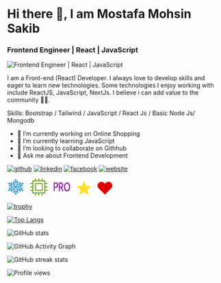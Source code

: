 # Hi there 👋, I am Mostafa Mohsin Sakib
### Frontend Engineer | React | JavaScript
![Frontend Engineer | React | JavaScript](https://i.ibb.co/GH7HQJF/Navy-Blue-Geometric-Technology-Linked-In-Banner.png)

I am a Front-end (React) Developer. I always love to develop skills and eager to learn new technologies. Some technologies I enjoy working with include ReactJS, JavaScript, NextJs. I believe i can add value to the community 🧑‍💻.

Skills: Bootstrap / Tailwind / JavaScript / React Js / Basic Node Js/ Mongodb

- 🔭 I’m currently working on Online Shopping 
- 🌱 I’m currently learning JavaScript 
- 👯 I’m looking to collaborate on Githhub 
- 💬 Ask me about Frontend Development 


[<img src='https://cdn.jsdelivr.net/npm/simple-icons@3.0.1/icons/github.svg' alt='github' height='40'>](https://github.com/https://github.com/sakib1100)  [<img src='https://cdn.jsdelivr.net/npm/simple-icons@3.0.1/icons/linkedin.svg' alt='linkedin' height='40'>](https://www.linkedin.com/in/https://www.linkedin.com/in/mostafamohsin//)  [<img src='https://cdn.jsdelivr.net/npm/simple-icons@3.0.1/icons/facebook.svg' alt='facebook' height='40'>](https://www.facebook.com/https://www.facebook.com/mostafa.mohsin.5473)  [<img src='https://cdn.jsdelivr.net/npm/simple-icons@3.0.1/icons/icloud.svg' alt='website' height='40'>](https://mostafamohsin.netlify.app/)  

<a href='https://archiveprogram.github.com/'><img src='https://raw.githubusercontent.com/acervenky/animated-github-badges/master/assets/acbadge.gif' width='40' height='40'></a> <a href='https://docs.github.com/en/developers'><img src='https://raw.githubusercontent.com/acervenky/animated-github-badges/master/assets/devbadge.gif' width='40' height='40'></a> <a href='https://github.com/pricing'><img src='https://raw.githubusercontent.com/acervenky/animated-github-badges/master/assets/pro.gif' width='40' height='40'></a> <a href='https://stars.github.com/'><img src='https://raw.githubusercontent.com/acervenky/animated-github-badges/master/assets/starbadge.gif' width='35' height='35'></a> <a href='https://docs.github.com/en/github/supporting-the-open-source-community-with-github-sponsors'><img src='https://raw.githubusercontent.com/acervenky/animated-github-badges/master/assets/sponsorbadge.gif' width='35' height='35'></a> 

[![trophy](https://github-profile-trophy.vercel.app/?username=https://github.com/sakib1100)](https://github.com/ryo-ma/github-profile-trophy)

[![Top Langs](https://github-readme-stats.vercel.app/api/top-langs/?username=https://github.com/sakib1100)](https://github.com/anuraghazra/github-readme-stats)

![GitHub stats](https://github-readme-stats.vercel.app/api?username=https://github.com/sakib1100&show_icons=true&count_private=true)  

![GitHub Activity Graph](https://activity-graph.herokuapp.com/graph?username=https://github.com/sakib1100)  

![GitHub streak stats](https://streak-stats.demolab.com/?user=https://github.com/sakib1100)  

![Profile views](https://gpvc.arturio.dev/https://github.com/sakib1100)  
